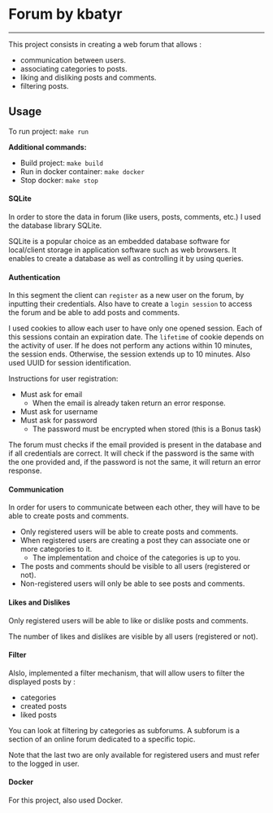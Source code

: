 # Forum by kbatyr
*******************
This project consists in creating a web forum that allows :

- communication between users.
- associating categories to posts.
- liking and disliking posts and comments.
- filtering posts.

## Usage

To run project: `make run`

**Additional commands:**

* Build project: `make build`
* Run in docker container: `make docker`
* Stop docker: `make stop`


#### SQLite

In order to store the data in forum (like users, posts, comments, etc.) I used the database library SQLite.

SQLite is a popular choice as an embedded database software for local/client storage in application software such as web browsers. It enables to create a database as well as controlling it by using queries.

#### Authentication

In this segment the client can `register` as a new user on the forum, by inputting their credentials. Also have to create a `login session` to access the forum and be able to add posts and comments.

I used cookies to allow each user to have only one opened session. Each of this sessions contain an expiration date. The `lifetime` of cookie depends on the activity of user. If he does not perform any actions within 10 minutes, the session ends. Otherwise, the session extends up to 10 minutes.
Also used UUID for session identification.

Instructions for user registration:

- Must ask for email
  - When the email is already taken return an error response.
- Must ask for username
- Must ask for password
  - The password must be encrypted when stored (this is a Bonus task)

The forum must checks if the email provided is present in the database and if all credentials are correct. It will check if the password is the same with the one provided and, if the password is not the same, it will return an error response.

#### Communication

In order for users to communicate between each other, they will have to be able to create posts and comments.

- Only registered users will be able to create posts and comments.
- When registered users are creating a post they can associate one or more categories to it.
  - The implementation and choice of the categories is up to you.
- The posts and comments should be visible to all users (registered or not).
- Non-registered users will only be able to see posts and comments.

#### Likes and Dislikes

Only registered users will be able to like or dislike posts and comments.

The number of likes and dislikes are visible by all users (registered or not).

#### Filter

Alslo, implemented a filter mechanism, that will allow users to filter the displayed posts by :

- categories
- created posts
- liked posts

You can look at filtering by categories as subforums. A subforum is a section of an online forum dedicated to a specific topic.

Note that the last two are only available for registered users and must refer to the logged in user.

#### Docker

For this project, also used Docker.



